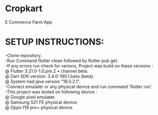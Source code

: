 # Cropkart
E Commerce Farm App

# SETUP INSTRUCTIONS:<br>
-Clone repository.<br>
-Run Command flutter clean followed by flutter pub get.<br>
-If any errors run check for verions, Project was build on these versions :<br> 
@ Flutter 3.21.0-1.0.pre.2 • channel beta.<br>
@ Dart SDK version: 3.4.0-190.1.beta (beta).<br>
@ System had java version "18.0.2.1".<br>
-Connect emulater or any physical device and run command 'flutter run'.<br>
-This project was tested on following device :<br>
@ Google pixel emulater.<br>
@ Samsung S21 FE physical device.<br>
@ Oppo f19 pro+ physical device.<br>
